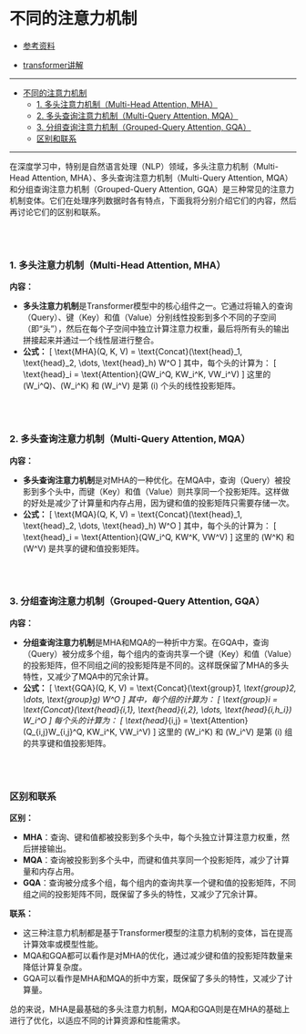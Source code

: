 # 不同的注意力机制

- [参考资料](https://blog.csdn.net/TFATS/article/details/133042246)

- [transformer讲解](https://transformers.run/c1/transformer/)


---

- [不同的注意力机制](#不同的注意力机制)
    - [1. 多头注意力机制（Multi-Head Attention, MHA）](#1-多头注意力机制multi-head-attention-mha)
    - [2. 多头查询注意力机制（Multi-Query Attention, MQA）](#2-多头查询注意力机制multi-query-attention-mqa)
    - [3. 分组查询注意力机制（Grouped-Query Attention, GQA）](#3-分组查询注意力机制grouped-query-attention-gqa)
    - [区别和联系](#区别和联系)

---


在深度学习中，特别是自然语言处理（NLP）领域，多头注意力机制（Multi-Head Attention, MHA）、多头查询注意力机制（Multi-Query Attention, MQA）和分组查询注意力机制（Grouped-Query Attention, GQA）是三种常见的注意力机制变体。它们在处理序列数据时各有特点，下面我将分别介绍它们的内容，然后再讨论它们的区别和联系。

<br>

<br>

### 1. 多头注意力机制（Multi-Head Attention, MHA）

**内容：**
- **多头注意力机制**是Transformer模型中的核心组件之一。它通过将输入的查询（Query）、键（Key）和值（Value）分别线性投影到多个不同的子空间（即“头”），然后在每个子空间中独立计算注意力权重，最后将所有头的输出拼接起来并通过一个线性层进行整合。
- **公式：**
  \[
  \text{MHA}(Q, K, V) = \text{Concat}(\text{head}_1, \text{head}_2, \dots, \text{head}_h) W^O
  \]
  其中，每个头的计算为：
  \[
  \text{head}_i = \text{Attention}(QW_i^Q, KW_i^K, VW_i^V)
  \]
  这里的 \(W_i^Q\)、\(W_i^K\) 和 \(W_i^V\) 是第 \(i\) 个头的线性投影矩阵。


<br>

<br>


### 2. 多头查询注意力机制（Multi-Query Attention, MQA）

**内容：**
- **多头查询注意力机制**是对MHA的一种优化。在MQA中，查询（Query）被投影到多个头中，而键（Key）和值（Value）则共享同一个投影矩阵。这样做的好处是减少了计算量和内存占用，因为键和值的投影矩阵只需要存储一次。
- **公式：**
  \[
  \text{MQA}(Q, K, V) = \text{Concat}(\text{head}_1, \text{head}_2, \dots, \text{head}_h) W^O
  \]
  其中，每个头的计算为：
  \[
  \text{head}_i = \text{Attention}(QW_i^Q, KW^K, VW^V)
  \]
  这里的 \(W^K\) 和 \(W^V\) 是共享的键和值投影矩阵。

<br>

<br>

### 3. 分组查询注意力机制（Grouped-Query Attention, GQA）

**内容：**
- **分组查询注意力机制**是MHA和MQA的一种折中方案。在GQA中，查询（Query）被分成多个组，每个组内的查询共享一个键（Key）和值（Value）的投影矩阵，但不同组之间的投影矩阵是不同的。这样既保留了MHA的多头特性，又减少了MQA中的冗余计算。
- **公式：**
  \[
  \text{GQA}(Q, K, V) = \text{Concat}(\text{group}_1, \text{group}_2, \dots, \text{group}_g) W^O
  \]
  其中，每个组的计算为：
  \[
  \text{group}_i = \text{Concat}(\text{head}_{i,1}, \text{head}_{i,2}, \dots, \text{head}_{i,h_i}) W_i^O
  \]
  每个头的计算为：
  \[
  \text{head}_{i,j} = \text{Attention}(Q_{i,j}W_{i,j}^Q, KW_i^K, VW_i^V)
  \]
  这里的 \(W_i^K\) 和 \(W_i^V\) 是第 \(i\) 组的共享键和值投影矩阵。

<br>
<br>

### 区别和联系

**区别：**
- **MHA**：查询、键和值都被投影到多个头中，每个头独立计算注意力权重，然后拼接输出。
- **MQA**：查询被投影到多个头中，而键和值共享同一个投影矩阵，减少了计算量和内存占用。
- **GQA**：查询被分成多个组，每个组内的查询共享一个键和值的投影矩阵，不同组之间的投影矩阵不同，既保留了多头的特性，又减少了冗余计算。

**联系：**
- 这三种注意力机制都是基于Transformer模型的注意力机制的变体，旨在提高计算效率或模型性能。
- MQA和GQA都可以看作是对MHA的优化，通过减少键和值的投影矩阵数量来降低计算复杂度。
- GQA可以看作是MHA和MQA的折中方案，既保留了多头的特性，又减少了计算量。

总的来说，MHA是最基础的多头注意力机制，MQA和GQA则是在MHA的基础上进行了优化，以适应不同的计算资源和性能需求。
